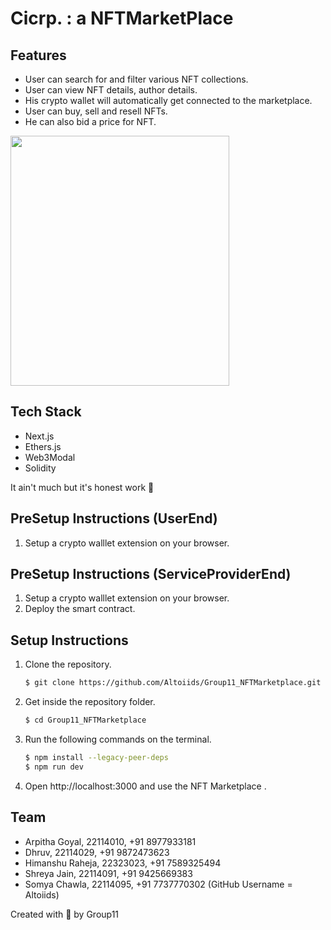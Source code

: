# Cicrp. : a NFTMarketPlace


## Features

* User can search for and filter various NFT collections.
* User can view NFT details, author details.
* His crypto wallet will automatically get connected to the marketplace.
* User can buy, sell and resell NFTs.
* He can also bid a price for NFT. 


<img align="center" width="350px" height="400px" src="./image.png">

## Tech Stack

* Next.js
* Ethers.js
* Web3Modal
* Solidity

It ain't much but it's honest work 🥳

## PreSetup Instructions (UserEnd)
1. Setup a crypto walllet extension on your browser.

## PreSetup Instructions (ServiceProviderEnd)
1. Setup a crypto walllet extension on your browser.
2. Deploy the smart contract.

## Setup Instructions

1. Clone the repository.

    ```bash
    $ git clone https://github.com/Altoiids/Group11_NFTMarketplace.git
    ```

2. Get inside the repository folder.

    ```bash
    $ cd Group11_NFTMarketplace
    ```

3. Run the following commands on the terminal.

    ```bash
    $ npm install --legacy-peer-deps
    $ npm run dev
    ```

4. Open http://localhost:3000 and use the NFT Marketplace .

## Team

* Arpitha Goyal, 22114010, +91 8977933181
* Dhruv, 22114029, +91 9872473623
* Himanshu Raheja, 22323023, +91 7589325494
* Shreya Jain, 22114091, +91 9425669383
* Somya Chawla, 22114095, +91 7737770302 (GitHub Username = Altoiids)

Created with 💖 by Group11


